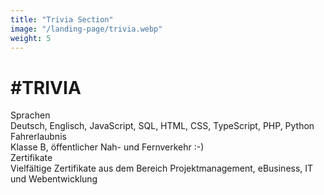 ```yaml
---
title: "Trivia Section"
image: "/landing-page/trivia.webp"
weight: 5
---
```


<div class="py-5">
      <h1 class="display-1 text-center">#TRIVIA</h1>
      <div class="d-flex align-items-center justify-content-center mt-3">
        <div class="vr"></div>
      </div>
      <div class="d-flex align-items-center justify-content-center">
        <div class="border border-1 p-3 rounded-circle "></div>
      </div>
      <div class="d-flex align-items-center justify-content-center">
        <div class="vr"></div>
      </div>
      <div class="text-center">
        <div class="fs-5">Sprachen</div>        
        <div>Deutsch, Englisch, JavaScript, SQL, HTML, CSS, TypeScript, PHP, Python</div>
      </div>
      <div class="d-flex align-items-center justify-content-center">
        <div class="vr"></div>
      </div>
      <div class="d-flex align-items-center justify-content-center">
        <div class="border border-1 p-3 rounded-circle "></div>
      </div>
      <div class="d-flex align-items-center justify-content-center">
        <div class="vr"></div>
      </div>
      <div class="text-center">
        <div class="fs-5">Fahrerlaubnis</div>
        <div>Klasse B, öffentlicher Nah- und Fernverkehr :-)</div>
      </div>
      <div class="d-flex align-items-center justify-content-center">
        <div class="vr"></div>
      </div>
      <div class="d-flex align-items-center justify-content-center">
        <div class="border border-1 p-3 rounded-circle "></div>
      </div>
      <div class="d-flex align-items-center justify-content-center">
        <div class="vr"></div>
      </div>
      <div class="text-center">
        <div class="fs-5">Zertifikate</div>        
        <div>Vielfältige Zertifikate aus dem Bereich Projektmanagement, eBusiness, IT und Webentwicklung</div>
      </div>
    </div>
